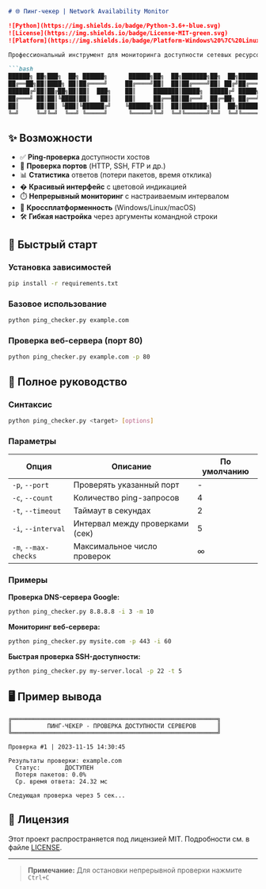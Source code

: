 ```markdown
# 🌐 Пинг-чекер | Network Availability Monitor

![Python](https://img.shields.io/badge/Python-3.6+-blue.svg)
![License](https://img.shields.io/badge/License-MIT-green.svg)
![Platform](https://img.shields.io/badge/Platform-Windows%20%7C%20Linux%20%7C%20macOS-lightgrey.svg)

Профессиональный инструмент для мониторинга доступности сетевых ресурсов с красивым интерфейсом командной строки.

```bash
██████╗ ██╗███╗  ██╗ ██████╗      ██████╗██╗  ██╗███████╗██╗  ██╗███████╗██████╗ 
██╔══██╗██║████╗ ██║██╔════╝     ██╔════╝██║  ██║██╔════╝██║ ██╔╝██╔════╝██╔══██╗
██████╔╝██║██╔██╗██║██║  ███╗    ██║     ███████║█████╗  █████╔╝ █████╗  ██████╔╝
██╔═══╝ ██║██║╚████║██║   ██║    ██║     ██╔══██║██╔══╝  ██╔═██╗ ██╔══╝  ██╔══██╗
██║     ██║██║ ╚███║╚██████╔╝    ╚██████╗██║  ██║███████╗██║  ██╗███████╗██║  ██║
╚═╝     ╚═╝╚═╝  ╚══╝ ╚═════╝      ╚═════╝╚═╝  ╚═╝╚══════╝╚═╝  ╚═╝╚══════╝╚═╝  ╚═╝
```

## ✨ Возможности

- ✅ **Ping-проверка** доступности хостов
- 🔌 **Проверка портов** (HTTP, SSH, FTP и др.)
- 📊 **Статистика** ответов (потери пакетов, время отклика)
- � **Красивый интерфейс** с цветовой индикацией
- ⏱️ **Непрерывный мониторинг** с настраиваемым интервалом
- 📱 **Кроссплатформенность** (Windows/Linux/macOS)
- 🛠 **Гибкая настройка** через аргументы командной строки

## 🚀 Быстрый старт

### Установка зависимостей
```bash
pip install -r requirements.txt
```

### Базовое использование
```bash
python ping_checker.py example.com
```

### Проверка веб-сервера (порт 80)
```bash
python ping_checker.py example.com -p 80
```

## 📌 Полное руководство

### Синтаксис
```bash
python ping_checker.py <target> [options]
```

### Параметры
| Опция              | Описание                          | По умолчанию |
|--------------------|-----------------------------------|--------------|
| `-p`, `--port`     | Проверять указанный порт          | -            |
| `-c`, `--count`    | Количество ping-запросов          | 4            |
| `-t`, `--timeout`  | Таймаут в секундах                | 2            |
| `-i`, `--interval` | Интервал между проверками (сек)   | 5            |
| `-m`, `--max-checks` | Максимальное число проверок    | ∞            |

### Примеры

**Проверка DNS-сервера Google:**
```bash
python ping_checker.py 8.8.8.8 -i 3 -m 10
```

**Мониторинг веб-сервера:**
```bash
python ping_checker.py mysite.com -p 443 -i 60
```

**Быстрая проверка SSH-доступности:**
```bash
python ping_checker.py my-server.local -p 22 -t 5
```

## 🖥️ Пример вывода

```text
╔══════════════════════════════════════════════════════════╗
║          ПИНГ-ЧЕКЕР - ПРОВЕРКА ДОСТУПНОСТИ СЕРВЕРОВ      ║
╚══════════════════════════════════════════════════════════╝

Проверка #1 | 2023-11-15 14:30:45

Результаты проверки: example.com
  Статус:       ДОСТУПЕН
  Потеря пакетов: 0.0%
  Ср. время ответа: 24.32 мс

Следующая проверка через 5 сек...
```

## 📜 Лицензия

Этот проект распространяется под лицензией MIT. Подробности см. в файле [LICENSE](LICENSE).

---
> **Примечание:** Для остановки непрерывной проверки нажмите `Ctrl+C`
```
